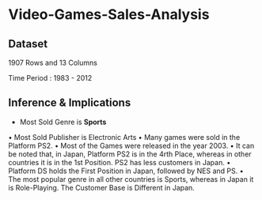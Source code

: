 # Video-Games-Sales-Analysis

## Dataset
1907 Rows and 13 Columns 

Time Period : 1983 - 2012

## Inference & Implications
 - Most Sold Genre is **Sports**

•	Most Sold Publisher is Electronic Arts
•	Many games were sold in the Platform PS2.
•	Most of the Games were released in the year 2003.
•	It can be noted that, in Japan, Platform PS2 is in the 4rth Place, whereas in other countries it is in the 1st Position. PS2 has less customers in Japan.
•	Platform DS holds the First Position in Japan, followed by NES and PS.
•	The most popular genre in all other countries is Sports, whereas in Japan it is Role-Playing. The Customer Base is Different in Japan.
